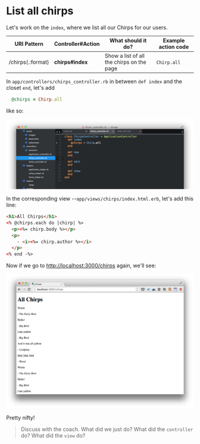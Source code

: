 # List all chirps

Let's work on the `index`, where we list all our Chirps for our users.

| URI Pattern | Controller#Action | What should it do? | Example action code |
| -- | -- | -- | -- |
| /chirps(.:format) | **chirps#index** | Show a list of all the chirps on the page | `Chirp.all` |

In `app/controllers/chirps_controller.rb` in between `def index` and the closet `end`, let's add

```rb
  @chirps = Chirp.all
```
like so:

![](../../images/sublime_all_chirps.png)


In the corresponding view --`app/views/chirps/index.html.erb`, let's add this line:

```html
<h1>All Chirps</h1>
<% @chirps.each do |chirp| %>
  <p><%= chirp.body %></p>
  <p>
    - <i><%= chirp.author %></i>
  </p>
<% end -%>
```

Now if we go to [http://localhost:3000/chirps](http://localhost:3000/chirps) again, we'll see:

![](../../images/chrome_all_chirps.png)

Pretty nifty!


> Discuss with the coach.  What did we just do?  What did the `controller` do?  What did the `view` do?

